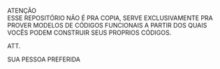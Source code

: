  ATENÇÃO                                                                    
 ESSE REPOSITÓRIO NÃO É PRA COPIA, SERVE EXCLUSIVAMENTE PRA PROVER MODELOS DE CÓDIGOS FUNCIONAIS A PARTIR DOS QUAIS VOCÊS PODEM
 CONSTRUIR SEUS PROPRIOS CÓDIGOS.
 
 ATT.
 
 SUA PESSOA PREFERIDA
